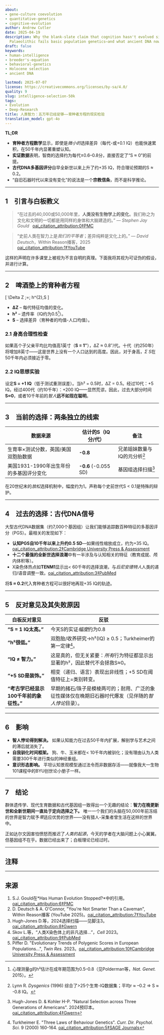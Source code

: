 ```yaml
---
about:
- gene-culture coevolution
- quantitative-genetics
- cognitive-evolution
author: Andrew Cutler
date: 2025-04-19
description: Why the blank-slate claim that cognition hasn't evolved since the Upper
  Palaeolithic fails basic population genetics—and what ancient DNA now shows.
draft: false
keywords:
- human-intelligence
- breeder's-equation
- behavioral-genetics
- Holocene selection
- ancient DNA

lastmod: 2025-07-07
license: https://creativecommons.org/licenses/by-sa/4.0/
quality: 9
slug: intelligence-selection-50k
tags:
- Evolution
- Deep-Research
title: 人类智力：五万年已经足够——育种者方程的现实检验
translation_model: gpt-4o
---
```


**TL;DR**

- **育种者方程数学**显示，即使是*微小的*选择差异（每代-或+0.1 IQ）也能快速累积，在50千年内显著重塑认知。
- **实证数据**表明，智商的选择约为每代±0.6–0.8分，直接否定了“S ≈ 0”的前提。
- **古代DNA多基因评分**自早全新世以来上升了约+35 IQ，符合理论预期的S ≈ 0.2。
- “自旧石器时代以来没有变化”的说法是一个**宗教信条**，而不是科学推论。

---

## 1 引言与白板教义

> “在过去的40,000或50,000年里，**人类没有生物学上的变化**。我们称之为文化和文明的一切都是用同样的身体和大脑建造的。” — *Stephen Jay Gould*  [oai_citation_attribution:0‡PMC](https://pmc.ncbi.nlm.nih.gov/articles/PMC3721656/)

> “史前人类在智力上是*我们的平等者*；差异纯粹是文化上的。” — *David Deutsch*，Within Reason播客，2025  [oai_citation_attribution:1‡YouTube](https://www.youtube.com/watch?v=rpP9sqbQzjs)

这样的声明在许多课堂上被视为不言自明的真理。下面我将其视为可证伪的假设，并进行计算。

---

## 2 啤酒垫上的育种者方程

\[
\Delta Z \;=\; h^{2}\,S
\]

- **ΔZ** – 每代特征均值的变化。
- **h²** – 遗传率（IQ约为0.5[^1]）。
- **S** – 选择差异（育种者的均值-人口均值）。

### 2.1 身高合理性检查
如果高个子父亲平均比均值高1英寸（**S = 1″**），ΔZ ≈ 0.8″/代。十代（约250年）将增加8英寸——这是世界上没有一个人口达到的高度。因此，对于身高，*Σ S*在50千年内必须接近于零。

### 2.2 IQ思想实验
设定**S = +1 IQ**（低于测试重测误差）。当h² = 0.5时，ΔZ = 0.5。经过10代：+5 IQ。经过400代（约10千年）：+200 IQ——显然荒谬。因此，过去大部分时间**S≈0**，或者10千年前的*智人***远不如现在聪明**。

---

## 3 当前的选择：两条独立的线索

| 数据来源 | 估计的S（IQ分/代） | 备注 |
|-------------|--------------------------|------|
| 生育率×测试分数，英国/美国双胞胎数据 | **-0.8** | 兄弟姐妹数量与IQ的元分析[^2] |
| 美国1931-1990年出生年份的多基因评分变化 | **-0.6** (-0.055 SD) | 基因组选择扫描[^3] |

在20世纪末的*放松*选择机制中，幅度约为1。声称每个史前世代S < 0.1是特殊的辩护。

---

## 4 过去的选择：古代DNA信号

大型古代DNA数据集（约7,000个基因组）让我们能够追踪数百种特征的多基因评分（PGS）。最相关的发现如下：

* **认知PGS自10千年以来上升约0.5 SD**—如果线性缩放成立，约为+35 IQ。[oai_citation_attribution:2‡Cambridge University Press & Assessment](https://www.cambridge.org/core/journals/twin-research-and-human-genetics/article/evolutionary-trends-of-polygenic-scores-in-european-populations-from-the-paleolithic-to-modern-times/E76E2C78FFC3DA9BDEB0BC8E37D9273D)
* **十二个最强的全新世选择浪潮**中有一半涉及与认知相关的特征（教育成就、颅内体积等）。
* X染色体热点如**TENM1**显示出< 60千年的选择浪潮，与*后尼安德特人*人类的递归/语音调整一致。[oai_citation_attribution:3‡PubMed](https://pubmed.ncbi.nlm.nih.gov/36950386/)

将**S ≈ 0.2**代入育种者方程可以很好地再现+35 IQ的轨迹。

---

## 5 反对意见及其失败原因

| 白板反对意见 | 反驳 |
|-----------------------|----------|
| **“S = 1 IQ太高。”** | 今天S的实证*幅度*约为0.8 | 见上文§3。即使S = 0.1也意味着10千年前的IQ为-100，这不合逻辑。 |
| **“h²很低。”** | 双胞胎/收养研究→h²(IQ) ≥ 0.5；Turkheimer的第一定律[^4]。 |
| **“IQ ≠ 智力。”** | 这是真的，但无关紧要：*所有*行为特征都显示出显著的h²，因此替代不会拯救S≈0。 |
| **“+5 SD是装饰。”** | 相变（递归、语言）表现出非线性；+5 SD在阈值特征上=类别转变。 |
| **“考古学已经显示100千年前的象征性。”** | 早期的赭石/珠子是模棱两可的；耐用、广泛的象征性媒体仅在晚期旧石器时代爆发（见伴随的*智人悖论*目录）。 |

---

## 6 影响

* **智人悖论得到解决。** 如果认知能力在过去50千年内扩展，解剖学与艺术之间的滞后就消失了。
* **自我驯化时间框架。** 狗、牛、玉米都在< 10千年内被驯化；没有理由认为人类需要300千年进行类似的神经重组。
* **意识形态影响。** 平坦认知景观模型通过法令而非数据存活——就像我大一生物101课程中的BYU创世论小册子一样。

---

## 7 结论

群体遗传学、现代生育数据和古代基因组一致得出一个无趣的结论：**智力在晚更新世和全新世期间一直处于定向选择之下。** 唯一一个我们的头脑在50,000年前冻结的世界是智力赋予*零*适应优势的世界——没有猎人-采集者曾生活在这样的世界中。

正如达尔文因害怕愤怒而推迟了*人类的起源*，今天的学者在大脑问题上小心翼翼。但基因组不在乎。数据已经出来了；白板理论已经过时。

---

## 注释

[^1]: 心理测量g的h²估计在成年期范围为0.5–0.8（见Polderman等，*Nat. Genet.* 2015）。
[^2]: Lynn R. *Dysgenics* (1996) 综合了>25个生育-IQ数据集；平均r ≈ –0.2 ⇒ S ≈ -0.8 IQ。
[^3]: Hugh-Jones D. & Kohler H-P. "Natural Selection across Three Generations of Americans". 2024预印本。[oai_citation_attribution:4‡Gwern](https://gwern.net/doc/genetics/selection/natural/human/dysgenics/2024-hughjones.pdf)
[^4]: Turkheimer E. "Three Laws of Behaviour Genetics". *Curr. Dir. Psychol. Sci.* 9 (2000) 160-164. [oai_citation_attribution:5‡SAGE Journals](https://journals.sagepub.com/doi/abs/10.1111/1467-8721.00084)

---

## 来源

1. S.J. Gould在*Has Human Evolution Stopped?*中的引用。[oai_citation_attribution:6‡PMC](https://pmc.ncbi.nlm.nih.gov/articles/PMC3721656/)
2. D. Deutsch & A. O'Connor, "You're Not Smarter Than a Caveman", Within Reason播客 (YouTube 2025)。[oai_citation_attribution:7‡YouTube](https://www.youtube.com/watch?v=rpP9sqbQzjs)
3. Hugh-Jones D.等，2024选择扫描——见脚注3。[oai_citation_attribution:8‡Gwern](https://gwern.net/doc/genetics/selection/natural/human/dysgenics/2024-hughjones.pdf)
4. Skov L.等，“人类X染色体上的非凡选择…”，*Cell* 2023。[oai_citation_attribution:9‡PubMed](https://pubmed.ncbi.nlm.nih.gov/36950386/)
5. Piffer D. "Evolutionary Trends of Polygenic Scores in European Populations…", *Twin Res.* 2023。[oai_citation_attribution:10‡Cambridge University Press & Assessment](https://www.cambridge.org/core/journals/twin-research-and-human-genetics/article/evolutionary-trends-of-polygenic-scores-in-european-populations-from-the-paleolithic-to-modern-times/E76E2C78FFC3DA9BDEB0BC8E37D9273D)